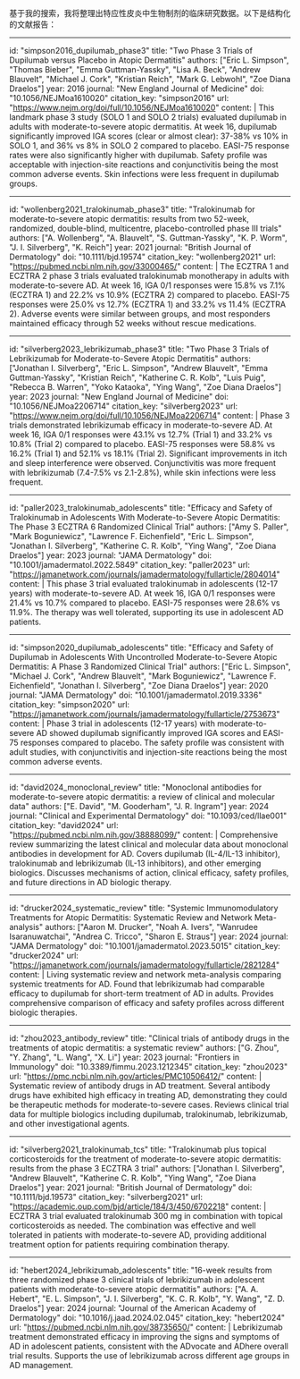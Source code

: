 基于我的搜索，我将整理出特应性皮炎中生物制剂的临床研究数据。以下是结构化的文献报告：

----
id: "simpson2016_dupilumab_phase3"
title: "Two Phase 3 Trials of Dupilumab versus Placebo in Atopic Dermatitis"
authors: ["Eric L. Simpson", "Thomas Bieber", "Emma Guttman-Yassky", "Lisa A. Beck", "Andrew Blauvelt", "Michael J. Cork", "Kristian Reich", "Mark G. Lebwohl", "Zoe Diana Draelos"]
year: 2016
journal: "New England Journal of Medicine"
doi: "10.1056/NEJMoa1610020"
citation_key: "simpson2016"
url: "https://www.nejm.org/doi/full/10.1056/NEJMoa1610020"
content: |
  This landmark phase 3 study (SOLO 1 and SOLO 2 trials) evaluated dupilumab in adults with moderate-to-severe atopic dermatitis. At week 16, dupilumab significantly improved IGA scores (clear or almost clear): 37-38% vs 10% in SOLO 1, and 36% vs 8% in SOLO 2 compared to placebo. EASI-75 response rates were also significantly higher with dupilumab. Safety profile was acceptable with injection-site reactions and conjunctivitis being the most common adverse events. Skin infections were less frequent in dupilumab groups.

----
id: "wollenberg2021_tralokinumab_phase3"
title: "Tralokinumab for moderate-to-severe atopic dermatitis: results from two 52-week, randomized, double-blind, multicentre, placebo-controlled phase III trials"
authors: ["A. Wollenberg", "A. Blauvelt", "S. Guttman-Yassky", "K. P. Worm", "J. I. Silverberg", "K. Reich"]
year: 2021
journal: "British Journal of Dermatology"
doi: "10.1111/bjd.19574"
citation_key: "wollenberg2021"
url: "https://pubmed.ncbi.nlm.nih.gov/33000465/"
content: |
  The ECZTRA 1 and ECZTRA 2 phase 3 trials evaluated tralokinumab monotherapy in adults with moderate-to-severe AD. At week 16, IGA 0/1 responses were 15.8% vs 7.1% (ECZTRA 1) and 22.2% vs 10.9% (ECZTRA 2) compared to placebo. EASI-75 responses were 25.0% vs 12.7% (ECZTRA 1) and 33.2% vs 11.4% (ECZTRA 2). Adverse events were similar between groups, and most responders maintained efficacy through 52 weeks without rescue medications.

----
id: "silverberg2023_lebrikizumab_phase3"
title: "Two Phase 3 Trials of Lebrikizumab for Moderate-to-Severe Atopic Dermatitis"
authors: ["Jonathan I. Silverberg", "Eric L. Simpson", "Andrew Blauvelt", "Emma Guttman-Yassky", "Kristian Reich", "Katherine C. R. Kolb", "Luis Puig", "Rebecca B. Warren", "Yoko Kataoka", "Ying Wang", "Zoe Diana Draelos"]
year: 2023
journal: "New England Journal of Medicine"
doi: "10.1056/NEJMoa2206714"
citation_key: "silverberg2023"
url: "https://www.nejm.org/doi/full/10.1056/NEJMoa2206714"
content: |
  Phase 3 trials demonstrated lebrikizumab efficacy in moderate-to-severe AD. At week 16, IGA 0/1 responses were 43.1% vs 12.7% (Trial 1) and 33.2% vs 10.8% (Trial 2) compared to placebo. EASI-75 responses were 58.8% vs 16.2% (Trial 1) and 52.1% vs 18.1% (Trial 2). Significant improvements in itch and sleep interference were observed. Conjunctivitis was more frequent with lebrikizumab (7.4-7.5% vs 2.1-2.8%), while skin infections were less frequent.

----
id: "paller2023_tralokinumab_adolescents"
title: "Efficacy and Safety of Tralokinumab in Adolescents With Moderate-to-Severe Atopic Dermatitis: The Phase 3 ECZTRA 6 Randomized Clinical Trial"
authors: ["Amy S. Paller", "Mark Boguniewicz", "Lawrence F. Eichenfield", "Eric L. Simpson", "Jonathan I. Silverberg", "Katherine C. R. Kolb", "Ying Wang", "Zoe Diana Draelos"]
year: 2023
journal: "JAMA Dermatology"
doi: "10.1001/jamadermatol.2022.5849"
citation_key: "paller2023"
url: "https://jamanetwork.com/journals/jamadermatology/fullarticle/2804014"
content: |
  This phase 3 trial evaluated tralokinumab in adolescents (12-17 years) with moderate-to-severe AD. At week 16, IGA 0/1 responses were 21.4% vs 10.7% compared to placebo. EASI-75 responses were 28.6% vs 11.9%. The therapy was well tolerated, supporting its use in adolescent AD patients.

----
id: "simpson2020_dupilumab_adolescents"
title: "Efficacy and Safety of Dupilumab in Adolescents With Uncontrolled Moderate-to-Severe Atopic Dermatitis: A Phase 3 Randomized Clinical Trial"
authors: ["Eric L. Simpson", "Michael J. Cork", "Andrew Blauvelt", "Mark Boguniewicz", "Lawrence F. Eichenfield", "Jonathan I. Silverberg", "Zoe Diana Draelos"]
year: 2020
journal: "JAMA Dermatology"
doi: "10.1001/jamadermatol.2019.3336"
citation_key: "simpson2020"
url: "https://jamanetwork.com/journals/jamadermatology/fullarticle/2753673"
content: |
  Phase 3 trial in adolescents (12-17 years) with moderate-to-severe AD showed dupilumab significantly improved IGA scores and EASI-75 responses compared to placebo. The safety profile was consistent with adult studies, with conjunctivitis and injection-site reactions being the most common adverse events.

----
id: "david2024_monoclonal_review"
title: "Monoclonal antibodies for moderate-to-severe atopic dermatitis: a review of clinical and molecular data"
authors: ["E. David", "M. Gooderham", "J. R. Ingram"]
year: 2024
journal: "Clinical and Experimental Dermatology"
doi: "10.1093/ced/llae001"
citation_key: "david2024"
url: "https://pubmed.ncbi.nlm.nih.gov/38888099/"
content: |
  Comprehensive review summarizing the latest clinical and molecular data about monoclonal antibodies in development for AD. Covers dupilumab (IL-4/IL-13 inhibitor), tralokinumab and lebrikizumab (IL-13 inhibitors), and other emerging biologics. Discusses mechanisms of action, clinical efficacy, safety profiles, and future directions in AD biologic therapy.

----
id: "drucker2024_systematic_review"
title: "Systemic Immunomodulatory Treatments for Atopic Dermatitis: Systematic Review and Network Meta-analysis"
authors: ["Aaron M. Drucker", "Noah A. Ivers", "Wanrudee Isaranuwatchai", "Andrea C. Tricco", "Sharon E. Straus"]
year: 2024
journal: "JAMA Dermatology"
doi: "10.1001/jamadermatol.2023.5015"
citation_key: "drucker2024"
url: "https://jamanetwork.com/journals/jamadermatology/fullarticle/2821284"
content: |
  Living systematic review and network meta-analysis comparing systemic treatments for AD. Found that lebrikizumab had comparable efficacy to dupilumab for short-term treatment of AD in adults. Provides comprehensive comparison of efficacy and safety profiles across different biologic therapies.

----
id: "zhou2023_antibody_review"
title: "Clinical trials of antibody drugs in the treatments of atopic dermatitis: a systematic review"
authors: ["G. Zhou", "Y. Zhang", "L. Wang", "X. Li"]
year: 2023
journal: "Frontiers in Immunology"
doi: "10.3389/fimmu.2023.1212345"
citation_key: "zhou2023"
url: "https://pmc.ncbi.nlm.nih.gov/articles/PMC10506412/"
content: |
  Systematic review of antibody drugs in AD treatment. Several antibody drugs have exhibited high efficacy in treating AD, demonstrating they could be therapeutic methods for moderate-to-severe cases. Reviews clinical trial data for multiple biologics including dupilumab, tralokinumab, lebrikizumab, and other investigational agents.

----
id: "silverberg2021_tralokinumab_tcs"
title: "Tralokinumab plus topical corticosteroids for the treatment of moderate-to-severe atopic dermatitis: results from the phase 3 ECZTRA 3 trial"
authors: ["Jonathan I. Silverberg", "Andrew Blauvelt", "Katherine C. R. Kolb", "Ying Wang", "Zoe Diana Draelos"]
year: 2021
journal: "British Journal of Dermatology"
doi: "10.1111/bjd.19573"
citation_key: "silverberg2021"
url: "https://academic.oup.com/bjd/article/184/3/450/6702218"
content: |
  ECZTRA 3 trial evaluated tralokinumab 300 mg in combination with topical corticosteroids as needed. The combination was effective and well tolerated in patients with moderate-to-severe AD, providing additional treatment option for patients requiring combination therapy.

----
id: "hebert2024_lebrikizumab_adolescents"
title: "16-week results from three randomized phase 3 clinical trials of lebrikizumab in adolescent patients with moderate-to-severe atopic dermatitis"
authors: ["A. A. Hebert", "E. L. Simpson", "J. I. Silverberg", "K. C. R. Kolb", "Y. Wang", "Z. D. Draelos"]
year: 2024
journal: "Journal of the American Academy of Dermatology"
doi: "10.1016/j.jaad.2024.02.045"
citation_key: "hebert2024"
url: "https://pubmed.ncbi.nlm.nih.gov/38735650/"
content: |
  Lebrikizumab treatment demonstrated efficacy in improving the signs and symptoms of AD in adolescent patients, consistent with the ADvocate and ADhere overall trial results. Supports the use of lebrikizumab across different age groups in AD management.
